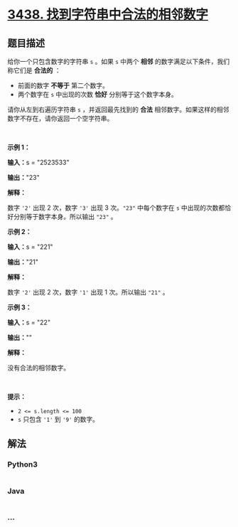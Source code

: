 # [3438. 找到字符串中合法的相邻数字](https://leetcode.cn/problems/find-valid-pair-of-adjacent-digits-in-string)

## 题目描述

<!-- 这里写题目描述 -->

<p>给你一个只包含数字的字符串&nbsp;<code>s</code>&nbsp;。如果 <code>s</code>&nbsp;中两个 <strong>相邻</strong>&nbsp;的数字满足以下条件，我们称它们是 <strong>合法的</strong>&nbsp;：</p>

<ul>
	<li>前面的数字 <strong>不等于</strong> 第二个数字。</li>
	<li>两个数字在 <code>s</code>&nbsp;中出现的次数 <strong>恰好</strong>&nbsp;分别等于这个数字本身。</li>
</ul>

<p>请你从左到右遍历字符串 <code>s</code>&nbsp;，并返回最先找到的 <strong>合法</strong>&nbsp;相邻数字。如果这样的相邻数字不存在，请你返回一个空字符串。</p>

<p>&nbsp;</p>

<p><strong class="example">示例 1：</strong></p>

<div class="example-block">
<p><span class="example-io"><b>输入：</b>s = "2523533"</span></p>

<p><span class="example-io"><b>输出：</b>"23"</span></p>

<p><strong>解释：</strong></p>

<p>数字&nbsp;<code>'2'</code>&nbsp;出现 2 次，数字&nbsp;<code>'3'</code>&nbsp;出现 3 次。<code>"23"</code>&nbsp;中每个数字在 <code>s</code>&nbsp;中出现的次数都恰好分别等于数字本身。所以输出&nbsp;<code>"23"</code>&nbsp;。</p>
</div>

<p><strong class="example">示例 2：</strong></p>

<div class="example-block">
<p><span class="example-io"><b>输入：</b>s = "221"</span></p>

<p><span class="example-io"><b>输出：</b>"21"</span></p>

<p><strong>解释：</strong></p>

<p>数字&nbsp;<code>'2'</code>&nbsp;出现 2 次，数字&nbsp;<code>'1'</code>&nbsp;出现 1 次。所以输出&nbsp;<code>"21"</code>&nbsp;。</p>
</div>

<p><strong class="example">示例 3：</strong></p>

<div class="example-block">
<p><span class="example-io"><b>输入：</b>s = "22"</span></p>

<p><span class="example-io"><b>输出：</b>""</span></p>

<p><strong>解释：</strong></p>

<p>没有合法的相邻数字。</p>
</div>

<p>&nbsp;</p>

<p><strong>提示：</strong></p>

<ul>
	<li><code>2 &lt;= s.length &lt;= 100</code></li>
	<li><code>s</code>&nbsp;只包含&nbsp;<code>'1'</code> 到&nbsp;<code>'9'</code> 的数字。</li>
</ul>


## 解法

<!-- 这里可写通用的实现逻辑 -->

<!-- tabs:start -->

### **Python3**

<!-- 这里可写当前语言的特殊实现逻辑 -->

```python

```

### **Java**

<!-- 这里可写当前语言的特殊实现逻辑 -->

```java

```

### **...**

```

```

<!-- tabs:end -->

